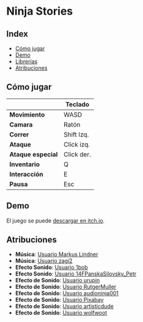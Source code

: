 # Ninja Stories

 
## Index

- [Cómo jugar](https://github.com/Tomas-Gayo/zombies-arcade/blob/main/README.md#c%C3%B3mo-jugar)
- [Demo](https://github.com/Tomas-Gayo/zombies-arcade/blob/main/README.md#demo)
- [Librerías](https://github.com/Tomas-Gayo/zombies-arcade/blob/main/README.md#librer%C3%ADas)
- [Atribuciones](https://github.com/Tomas-Gayo/zombies-arcade/blob/main/README.md#atribuciones)

## Cómo jugar

|   | **Teclado**  | 
| ------ | ------ | 
| **Movimiento** | WASD | 
| **Camara** | Ratón | 
| **Correr** | Shift Izq. | 
| **Ataque** | Click izq.  | 
| **Ataque especial** | Click der. | 
| **Inventario** | Q | 
| **Interacción** | E | 
| **Pausa** | Esc |  

## Demo

El juego se puede [descargar en itch.io](https://tomas-gayo.itch.io/ninja-stories).


## Atribuciones

- **Música**: [Usuario Markus Lindner](https://opengameart.org/content/spaghetti-western-theme-orchestral)
- **Música**: [Usuario zagi2](https://freesound.org/people/zagi2/sounds/222552/)
- **Efecto Sonido**: [Usuario 1bob](https://freesound.org/people/1bob/sounds/651515/)
- **Efecto Sonido**: [Usuario 14FPanskaSilovsky_Petr](https://freesound.org/people/14FPanskaSilovsky_Petr/sounds/419929/)
- **Efecto de Sonido**: [Usuario urupin](https://freesound.org/people/urupin/sounds/157696/)
- **Efecto de Sonido**: [Usuario RutgerMuller](https://freesound.org/people/RutgerMuller/sounds/365257/)
- **Efecto de Sonido**: [Usuario audioninja001](https://freesound.org/people/audioninja001/sounds/455062/)
- **Efecto de Sonido**: [Usuario Pixabay](https://pixabay.com/es/sound-effects/sword-re-sheathed-99334/)
- **Efecto de Sonido**: [Usuario artisticdude](https://opengameart.org/content/swishes-sound-pack)
- **Efecto de Sonido**: [Usuario wolfwoot](https://opengameart.org/content/voice-clip-pack-male-adventurer-rpg)


